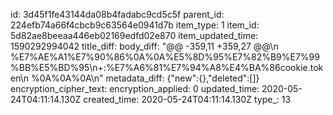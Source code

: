 id: 3d45f1fe43144da08b4fadabc9cd5c5f
parent_id: 224efb74a66f4cbcb9c63564e0941d7b
item_type: 1
item_id: 5d82ae8beeaa446eb02169edfd02e870
item_updated_time: 1590292994042
title_diff: 
body_diff: "@@ -359,11 +359,27 @@\n %E7%AE%A1%E7%90%86%0A%0A%E5%8D%95%E7%82%B9%E7%99%BB%E5%BD%95\n+:%E7%A6%81%E7%94%A8%E4%BA%86cookie.token\n %0A%0A%0A\n"
metadata_diff: {"new":{},"deleted":[]}
encryption_cipher_text: 
encryption_applied: 0
updated_time: 2020-05-24T04:11:14.130Z
created_time: 2020-05-24T04:11:14.130Z
type_: 13